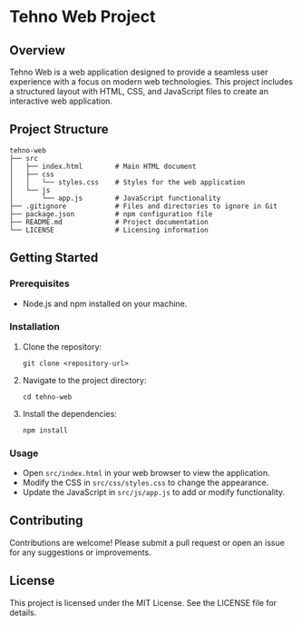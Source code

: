 # Tehno Web Project

## Overview
Tehno Web is a web application designed to provide a seamless user experience with a focus on modern web technologies. This project includes a structured layout with HTML, CSS, and JavaScript files to create an interactive web application.

## Project Structure
```
tehno-web
├── src
│   ├── index.html        # Main HTML document
│   ├── css
│   │   └── styles.css    # Styles for the web application
│   └── js
│       └── app.js        # JavaScript functionality
├── .gitignore            # Files and directories to ignore in Git
├── package.json          # npm configuration file
├── README.md             # Project documentation
└── LICENSE               # Licensing information
```

## Getting Started

### Prerequisites
- Node.js and npm installed on your machine.

### Installation
1. Clone the repository:
   ```
   git clone <repository-url>
   ```
2. Navigate to the project directory:
   ```
   cd tehno-web
   ```
3. Install the dependencies:
   ```
   npm install
   ```

### Usage
- Open `src/index.html` in your web browser to view the application.
- Modify the CSS in `src/css/styles.css` to change the appearance.
- Update the JavaScript in `src/js/app.js` to add or modify functionality.

## Contributing
Contributions are welcome! Please submit a pull request or open an issue for any suggestions or improvements.

## License
This project is licensed under the MIT License. See the LICENSE file for details.